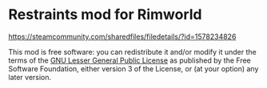 # Restraints mod for Rimworld

https://steamcommunity.com/sharedfiles/filedetails/?id=1578234826

This mod is free software: you can redistribute it and/or modify it under the terms of the [GNU Lesser General Public License](http://www.gnu.org/licenses/lgpl-3.0.en.html) as published by the Free Software Foundation, either version 3 of the License, or (at your option) any later version.
